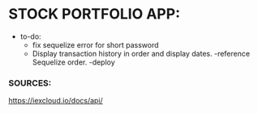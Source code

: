 # STOCK PORTFOLIO APP:

- to-do:
    - fix sequelize error for short password
  - Display transaction history in order and display dates. 
    -reference Sequelize order.
  -deploy 

### SOURCES:
https://iexcloud.io/docs/api/